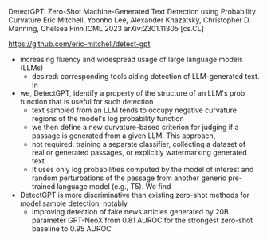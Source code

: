 DetectGPT: Zero-Shot Machine-Generated Text Detection using Probability Curvature
Eric Mitchell, Yoonho Lee, Alexander Khazatsky, Christopher D. Manning, Chelsea Finn
ICML 2023 arXiv:2301.11305 [cs.CL]

https://github.com/eric-mitchell/detect-gpt

* increasing fluency and widespread usage of large language models (LLMs)
  * desired: corresponding tools aiding detection of LLM-generated text. In
* we, DetectGPT, identify a property of the structure of an LLM's prob function
  that is useful for such detection
  * text sampled from an LLM tends to occupy negative curvature regions of the
    model's log probability function
  * we then define a new curvature-based criterion
    for judging if a passage is generated from a given LLM. This approach,
  * not required: training a separate classifier, collecting a dataset of real
    or generated passages, or explicitly watermarking generated text
  * It uses only log probabilities computed by the model of interest and random
    perturbations of the passage from another generic pre-trained language
    model (e.g., T5). We find
* DetectGPT is more discriminative than existing zero-shot methods for model
  sample detection, notably
  * improving detection of fake news articles generated by 20B parameter
    GPT-NeoX from 0.81 AUROC for the strongest zero-shot baseline to 0.95 AUROC
